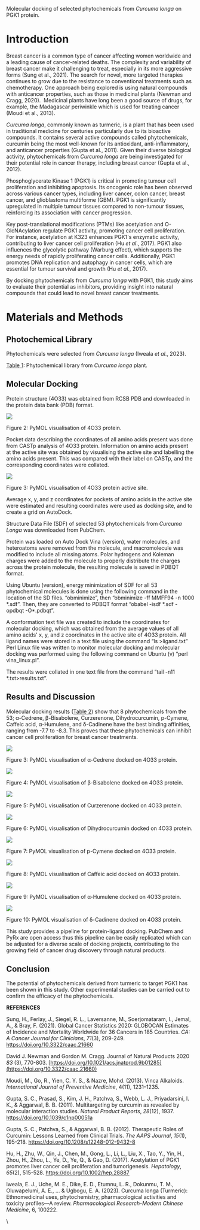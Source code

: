 <!--StartFragment-->

Molecular docking of selected phytochemicals from _Curcuma longa_ on PGK1 protein.


# **Introduction**

Breast cancer is a common type of cancer affecting women worldwide and a leading cause of cancer-related deaths. The complexity and variability of breast cancer make it challenging to treat, especially in its more aggressive forms (Sung et al., 2021). The search for novel, more targeted therapies continues to grow due to the resistance to conventional treatments such as chemotherapy. One approach being explored is using natural compounds with anticancer properties, such as those in medicinal plants (Newman and Cragg, 2020).  Medicinal plants have long been a good source of drugs, for example, the Madagascar periwinkle which is used for treating cancer (Moudi et al., 2013). 

_Curcuma longa_, commonly known as turmeric, is a plant that has been used in traditional medicine for centuries particularly due to its bioactive compounds. It contains several active compounds called phytochemicals, curcumin being the most well-known for its antioxidant, anti-inflammatory, and anticancer properties (Gupta et al., 2011). Given their diverse biological activity, phytochemicals from _Curcuma longa_ are being investigated for their potential role in cancer therapy, including breast cancer (Gupta et al., 2012).

Phosphoglycerate Kinase 1 (PGK1) is critical in promoting tumour cell proliferation and inhibiting apoptosis. Its oncogenic role has been observed across various cancer types, including liver cancer, colon cancer, breast cancer, and glioblastoma multiforme (GBM). PGK1 is significantly upregulated in multiple tumour tissues compared to non-tumour tissues, reinforcing its association with cancer progression.

Key post-translational modifications (PTMs) like acetylation and O-GlcNAcylation regulate PGK1 activity, promoting cancer cell proliferation. For instance, acetylation at K323 enhances PGK1's enzymatic activity, contributing to liver cancer cell proliferation (Hu _et al_., 2017). PGK1 also influences the glycolytic pathway (Warburg effect), which supports the energy needs of rapidly proliferating cancer cells. Additionally, PGK1 promotes DNA replication and autophagy in cancer cells, which are essential for tumour survival and growth (Hu _et al_., 2017).

By docking phytochemicals from _Curcuma longa_ with PGK1, this study aims to evaluate their potential as inhibitors, providing insight into natural compounds that could lead to novel breast cancer treatments.


# **Materials and Methods**

## **Photochemical Library**

Phytochemicals were selected from _Curcuma longa_ (Iweala _et al_., 2023).

[Table 1](https://docs.google.com/document/d/1jWwa-9Eem9Mi3mbPwAvRumgTOEHXgQcI/edit?usp=sharing\&ouid=115010163280656693773\&rtpof=true\&sd=true): Phytochemical library from _Curcuma longa_ plant.


## **Molecular Docking**

Protein structure (4O33) was obtained from RCSB PDB and downloaded in the protein data bank (PDB) format.

![](https://lh7-rt.googleusercontent.com/docsz/AD_4nXcyaCYTdxuGYZrw0ksoa5dhKsYlke40jF__vWykHg-4zpXhjxMf2LTzaMQnAf64XFXDN845cJPrDEQHXNtV1GmsNFBMMbP0ApWK7jtqaNmlIpg-4P1JpQbQdnVfVeEdk6u154jDWQPpkJIJNsa1l4-TZUDs?key=ujy-ct2QySwOFKzXvUyudg)

Figure 2: PyMOL visualisation of 4O33 protein.

Pocket data describing the coordinates of all amino acids present was done from CASTp analysis of 4O33 protein. Information on amino acids present at the active site was obtained by visualising the active site and labelling the amino acids present. This was compared with their label on CASTp, and the corresponding coordinates were collated.

![](https://lh7-rt.googleusercontent.com/docsz/AD_4nXdYBiJsv7YEJv8D286mmaEQBBsSomAt93QBpgJEFWV-pRVvmkINl9PJxZyvzALOSQEqJ_4z1Uo4Oz2HKc2pb71FRn0zeQzzxY87py5Vszwooz-9VgK9Drv5GPdhogOppEJ-E_o0wx9itk2F7h1IhTg55K2i?key=ujy-ct2QySwOFKzXvUyudg)

Figure 3: PyMOL visualisation of 4O33 protein active site.

Average x, y, and z coordinates for pockets of amino acids in the active site were estimated and resulting coordinates were used as docking site, and to create a grid on AutoDock.

Structure Data File (SDF) of selected 53 phytochemicals from _Curcuma Longa_ was downloaded from PubChem.

Protein was loaded on Auto Dock Vina (version), water molecules, and heteroatoms were removed from the molecule, and macromolecule was modified to include all missing atoms. Polar hydrogens and Koleman charges were added to the molecule to properly distribute the charges across the protein molecule, the resulting molecule is saved in PDBQT format.

Using Ubuntu (version), energy minimization of SDF for all 53 phytochemical molecules is done using the following command in the location of the SD files. “obminimize”, then “obminimize -ff MMFF94 -n 1000 \*.sdf”. Then, they are converted to PDBQT format “obabel -isdf \*.sdf -opdbqt -O\*.pdbqt”.

A conformation text file was created to include the coordinates for molecular docking, which was obtained from the average values of all amino acids' x, y, and z coordinates in the active site of 4O33 protein. All ligand names were stored in a text file using the command “ls >ligand.txt” Perl Linux file was written to monitor molecular docking and molecular docking was performed using the following command on Ubuntu (v) “perl vina\_linux.pl”.

The results were collated in one text file from the command “tail -n11 \*.txt>results.txt”.


## **Results and Discussion**

Molecular docking results ([Table 2](https://docs.google.com/document/d/1wObgHVwe4-CQ5ly6EMqNriwnn3qRdHv6/edit?usp=sharing\&ouid=115010163280656693773\&rtpof=true\&sd=true)) show that 8 phytochemicals from the 53; α-Cedrene, β-Bisabolene, Curzerenone, Dihydrocurcumin, p-Cymene, Caffeic acid, α-Humulene, and δ-Cadinene have the best binding affinities, ranging from -7.7 to -8.3. This proves that these phytochemicals can inhibit cancer cell proliferation for breast cancer treatments.

![](https://lh7-rt.googleusercontent.com/docsz/AD_4nXe6SufWZ7xAaSawS5_5aKg41aa91i2PL90i0l_UW4-8ynYfmX8dkRkTu1s8s5PUllobKaeuFsOTBsKFiaJr88jgpKl-ASnv4FZTCWwho1DXK8Q62lBSl--2WbrxAbyjUQ7RvA_1CjRoPsUxOmAsVbAJAX7E?key=ujy-ct2QySwOFKzXvUyudg)

Figure 3: PyMOL visualisation of α-Cedrene docked on 4O33 protein.

![](https://lh7-rt.googleusercontent.com/docsz/AD_4nXf5vvOs0uxfOAmxv1LYNbubJTl1K0UzkstgoL7eTvYd-wg6sxC1ddaF7dHlh7vzu0IvoJ9SfgGwHbiAOD0cgKJ_mRTKXWcDcLFOO7F0kqOJqVMl6K_4Gjxs2wE4hoblIwhDLVDgirndHZFXVdJG-Ig7re0M?key=ujy-ct2QySwOFKzXvUyudg)

Figure 4: PyMOL visualisation of β-Bisabolene docked on 4O33 protein.

![](https://lh7-rt.googleusercontent.com/docsz/AD_4nXeV6_xvKVZQ0PprTc8JlkF0N61Q1KnKkxTGlDD-lwtaJ6j2kGGXpFFlHbS3zpU-Fi7WS42S_2Kf8inr-ZJRu28dkhjV_2uuJNZlN2Jzfcr84o9hn_f9phfvZtsRGDAqGSTbJY0Fb1RUpdY4KrAip3PBAeOH?key=ujy-ct2QySwOFKzXvUyudg)

Figure 5: PyMOL visualisation of Curzerenone docked on 4O33 protein.

![](https://lh7-rt.googleusercontent.com/docsz/AD_4nXd-ih7aLXSsXuVApPM6clWKy7yie8Dvpxc-AiMePoHIHr7vw9LLthEzjbTmA1Pc2EDiJUFdJ1_mWKN59tVKS7PPe0J-7y_ZYensByddYzTTadfdzMm8Xkv5RA3DRuYXUrDVsQWQ_SOPAxlIxS8Dtt3AnlwK?key=ujy-ct2QySwOFKzXvUyudg)

Figure 6: PyMOL visualisation of Dihydrocurcumin docked on 4O33 protein.

![](https://lh7-rt.googleusercontent.com/docsz/AD_4nXeRW3DtGkxyjP-gRwDqpjhLAc1f9YXtmfG9Y4YDAaNaJ-z9V6Gv-9w9B2xJQI6_6dRJUHyunHIECNXxRgkIn4K6OMqAr9pI9fW_4VIhL3wapFVVTZnrX4_6R8FOia0e3zjXfuDtGyKqIQzveUl1p79HTdYW?key=ujy-ct2QySwOFKzXvUyudg)

Figure 7: PyMOL visualisation of p-Cymene docked on 4O33 protein.

![](https://lh7-rt.googleusercontent.com/docsz/AD_4nXcu0wkkCzPtf-glEU8CTa1WbWAvaSvZgflgkxLnPZ0bl8pLbGAWEVtsJ6wF2WHQx40k-4Vn4SwGIZ6fBrtT8DDa2Nnm_JNnWA56yng8YEF3ryoTqC49UD0IgMkUq1I2og3gbZcBwG1vLqQxfqC556Zc4KCZ?key=ujy-ct2QySwOFKzXvUyudg)

Figure 8: PyMOL visualisation of Caffeic acid docked on 4O33 protein.

![](https://lh7-rt.googleusercontent.com/docsz/AD_4nXeOSYGSSRztbKbB-CeaAzlMaxOCUnmlNxxnaZnTSoTbt8Jp1mv17qdFhTERlr5YeEkmrjDbpidRP9zu-gKdmMN4qNOgCUIkZRAlU-HyPflGjo78u-IatyFaBvAGug60Cot3jSiEMM-dlHtPjEYA5l0LafWx?key=ujy-ct2QySwOFKzXvUyudg)

Figure 9: PyMOL visualisation of α-Humulene docked on 4O33 protein.

![](https://lh7-rt.googleusercontent.com/docsz/AD_4nXeyfZoOBv2kPjToaDCasvm50IFoa0iooObMFWaOIykQZrYCHnngXKasz8pdAdt4TK4GQb4SeGojaZ8x1kly7Eq9ICSCCqrzQJDSAwUXGVhvsTKjWMXuHfjkQQ3hu28GYjooUI8JC6zKSUxlxz2B5YhOloxx?key=ujy-ct2QySwOFKzXvUyudg)

Figure 10: PyMOL visualisation of δ-Cadinene docked on 4O33 protein.

This study provides a pipeline for protein-ligand docking. PubChem and PyRx are open access thus this pipeline can be easily replicated which can be adjusted for a diverse scale of docking projects, contributing to the growing field of cancer drug discovery through natural products.


## **Conclusion**

The potential of phytochemicals derived from turmeric to target PGK1 has been shown in this study. Other experimental studies can be carried out to confirm the efficacy of the phytochemicals.

**REFERENCES**

Sung, H., Ferlay, J., Siegel, R. L., Laversanne, M., Soerjomataram, I., Jemal, A., & Bray, F. (2021). Global Cancer Statistics 2020: GLOBOCAN Estimates of Incidence and Mortality Worldwide for 36 Cancers in 185 Countries. _CA: A Cancer Journal for Clinicians_, _71_(3), 209-249. <https://doi.org/10.3322/caac.21660>

David J. Newman and Gordon M. Cragg. Journal of Natural Products 2020 _83_ (3), 770-803. [https://doi.org/10.1021/acs.jnatprod.9b01285](https://doi.org/10.3322/caac.21660)

Moudi, M., Go, R., Yien, C. Y. S., & Nazre, Mohd. (2013). Vinca Alkaloids. _International Journal of Preventive Medicine_, 4(11), 1231–1235.

Gupta, S. C., Prasad, S., Kim, J. H., Patchva, S., Webb, L. J., Priyadarsini, I. K., & Aggarwal, B. B. (2011). Multitargeting by curcumin as revealed by molecular interaction studies. _Natural Product Reports_, _28_(12), 1937. <https://doi.org/10.1039/c1np00051a>

Gupta, S. C., Patchva, S., & Aggarwal, B. B. (2012). Therapeutic Roles of Curcumin: Lessons Learned from Clinical Trials. _The AAPS Journal_, _15_(1), 195-218. <https://doi.org/10.1208/s12248-012-9432-8>

Hu, H., Zhu, W., Qin, J., Chen, M., Gong, L., Li, L., Liu, X., Tao, Y., Yin, H., Zhou, H., Zhou, L., Ye, D., Ye, Q., & Gao, D. (2017). Acetylation of PGK1 promotes liver cancer cell proliferation and tumorigenesis. _Hepatology_, _65_(2), 515-528. <https://doi.org/10.1002/hep.28887> 

Iweala, E. J., Uche, M. E., Dike, E. D., Etumnu, L. R., Dokunmu, T. M., Oluwapelumi, A. E., ... & Ugbogu, E. A. (2023). Curcuma longa (Turmeric): Ethnomedicinal uses, phytochemistry, pharmacological activities and toxicity profiles—A review. _Pharmacological Research-Modern Chinese Medicine_, 6, 100222.

\


<!--EndFragment-->
